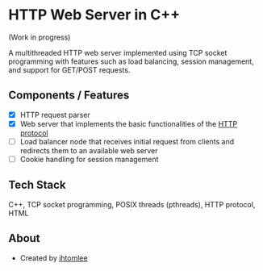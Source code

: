 # HTTP Web Server in C++

(Work in progress)

A multithreaded HTTP web server implemented using TCP socket programming with features such as load balancing, session management, and support for GET/POST requests.

## Components / Features
- [X] HTTP request parser
- [X] Web server that implements the basic functionalities of the [HTTP protocol](https://www.ietf.org/rfc/rfc2616.txt)
- [ ] Load balancer node that receives initial request from clients and redirects them to an available web server
- [ ] Cookie handling for session management

## Tech Stack
C++, TCP socket programming, POSIX threads (pthreads), HTTP protocol, HTML

## About
* Created by [jhtomlee](https://github.com/jhtomlee)
